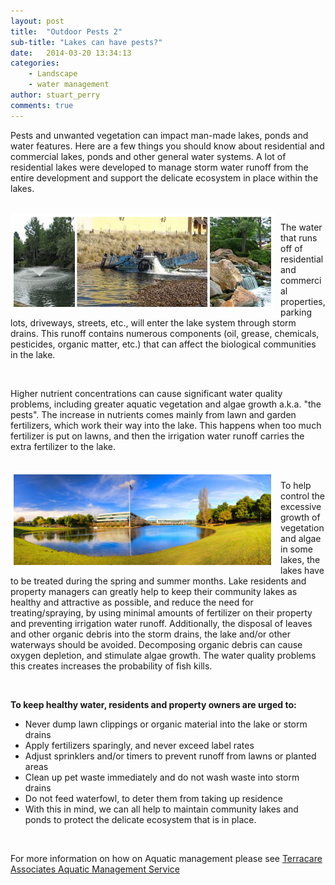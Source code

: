 ```yaml
---
layout: post
title:  "Outdoor Pests 2"
sub-title: "Lakes can have pests?"
date:   2014-03-20 13:34:13
categories: 
    - Landscape 
    - water management
author: stuart_perry
comments: true
---
```


Pests and unwanted vegetation can impact man-made lakes, ponds and water features. Here are a few things you should know about residential and commercial lakes, ponds and other general water systems. A lot of residential lakes were developed to manage storm water runoff from the entire development and support the delicate ecosystem in place within the lakes.

<br>

<img src="/images/blog/Aquatics_Management.jpg" alt="Aquatics Management Photo" width="412px" height="145px" style="float:left; border: 5px solid white; margin-right: 10px;">

The water that runs off of residential and commercial properties, parking lots, driveways, streets, etc., will enter the lake system through storm drains. This runoff contains numerous components (oil, grease, chemicals, pesticides, organic matter, etc.) that can affect the biological communities in the lake.

<br>

Higher nutrient concentrations can cause significant water quality problems, including greater aquatic vegetation and algae growth a.k.a. "the pests". The increase in nutrients comes mainly from lawn and garden fertilizers, which work their way into the lake. This happens when too much fertilizer is put on lawns, and then the irrigation water runoff carries the extra fertilizer to the lake.

<br>

<img src="/images/blog/AT&T_Pano_2.jpg" alt="AT&T Pano" width="412px" height="145px" style="float:left; border: 5px solid white; margin-right: 10px;">

To help control the excessive growth of vegetation and algae in some lakes, the lakes have to be treated during the spring and summer months. Lake residents and property managers can greatly help to keep their community lakes as healthy and attractive as possible, and reduce the need for treating/spraying, by using minimal amounts of fertilizer on their property and preventing irrigation water runoff. Additionally, the disposal of leaves and other organic debris into the storm drains, the lake and/or other waterways should be avoided. Decomposing organic debris can cause oxygen depletion, and stimulate algae growth. The water quality problems this creates increases the probability of fish kills.

<br>

**To keep healthy water, residents and property owners are urged to:**

- Never dump lawn clippings or organic material into the lake or storm drains
- Apply fertilizers sparingly, and never exceed label rates
- Adjust sprinklers and/or timers to prevent runoff from lawns or planted areas
- Clean up pet waste immediately and do not wash waste into storm drains
- Do not feed waterfowl, to deter them from taking up residence
- With this in mind, we can all help to maintain community lakes and ponds to protect the delicate ecosystem that is in place.

<br>

For more information on how on Aquatic management please see
[Terracare Associates Aquatic Management Service](http://terracareassociates.com/landscape-management-2/aquatic-management/ "Terracare Associates Aquatic Management Service")

[jekyll-gh]: https://github.com/mojombo/jekyll
[jekyll]:    http://jekyllrb.com
